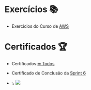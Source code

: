 # Exercícios 📚

- Exercícios do Curso de
[AWS](exercicios/)


# Certificados 🏆

- Certificados
[➡ Todos](certificados)

- Certificado de Conclusão da
[Sprint 6](https://www.udemy.com/certificate/UC-3c57b896-1350-4ef3-ad9f-f20b72a118e5/)


- ⤵
![](https://media.licdn.com/dms/image/D4E22AQESF1FzjCZ5EA/feedshare-shrink_2048_1536/0/1690979557128?e=1697673600&v=beta&t=KQBWepNCvi98_nkbJtaTepPTpOBHGdvCZkYAItGV6M8)